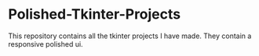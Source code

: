 # Polished-Tkinter-Projects
This repository contains all the tkinter projects I have made. They contain a responsive polished ui.
